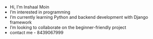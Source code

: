 -  Hi, I’m Inshaal Moin
-  I’m interested in programming
-  I’m currently learning Python and backend development with Django framework
-  I’m looking to collaborate on the beginner-friendly project
- contact me - 8439067999

<!---
99889/99889 is a ✨ special ✨ repository because its `README.md` (this file) appears on your GitHub profile.
You can click the Preview link to take a look at your changes.
--->
